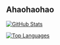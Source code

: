 ## Ahaohaohao

[![GitHub Stats](https://readmestats.999857.xyz/api?username=Ahaohaohao&show_icons=true&hide=contribs,prs&include_all_commits=true&count_private=true&bg_color=25,25,25,25&title_color=00ffaa&text_color=00f0ff&icon_color=ff00aa&border_radius=12&border_color=00ffaa&ring=00ffaa&ring_width=2)](https://github.com/Ahaohaohao)

[![Top Languages](https://readmestats.999857.xyz/api/top-langs/?username=Ahaohaohao&layout=compact&bg_color=25,25,25,25&title_color=ff00aa&text_color=00f0ff&icon_color=00ffaa&border_radius=12&border_color=ff00aa&ring=ff00aa&ring_width=2)](https://github.com/Ahaohaohao)

<!--
[![GitHub Activity Graph](https://activity-graph.herokuapp.com/graph?username=Ahaohaohao&bg_color=1a1a1a&color=00ffaa&line=ff00aa&point=ffffff&area=true&hide_border=true)](https://github.com/Ahaohaohao)


## Hi there 👋
**Ahaohaohao/Ahaohaohao** is a ✨ _special_ ✨ repository because its `README.md` (this file) appears on your GitHub profile.

Here are some ideas to get you started:

- 🔭 I’m currently working on ...
- 🌱 I’m currently learning ...
- 👯 I’m looking to collaborate on ...
- 🤔 I’m looking for help with ...
- 💬 Ask me about ...
- 📫 How to reach me: ...
- 😄 Pronouns: ...
- ⚡ Fun fact: ...
-->
